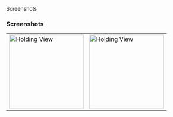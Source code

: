Screenshots
### Screenshots
<table>
    <tr>
        <td>
            <img src = "https://github.com/akashkahalkar/HoldingsView/assets/9389352/f78b2361-dca3-41a0-8232-80bb73c2e629" width = 200 alt = "Holding View">
        </td>
      <td>
            <img src = "https://github.com/akashkahalkar/HoldingsView/assets/9389352/82a2e9b2-e435-46b2-8c55-4b8e966dc88f" width = 200 alt = "Holding View">
        </td>
    </tr>
</table>
